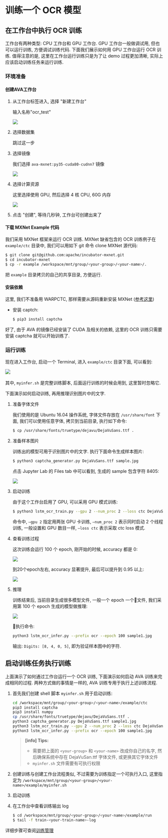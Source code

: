 # 训练一个 OCR 模型

## 在工作台中执行 OCR 训练

工作台有两种类型: CPU 工作台和 GPU 工作台. GPU 工作台一般做调试用, 但也可以运行训练, 方便调试训练代码. 下面我们展示如何用 GPU 工作台运行 OCR 训练. 值得注意的是, 这里在工作台运行训练只是为了让 demo 过程更加清晰, 实际上应该启动训练任务来运行训练.

### 环境准备

#### 创建AVA工作台

1. 从工作台标签进入, 选择 "新建工作台"

    输入名称"ocr_test"

    ![](/images/ch-07/create_workspace.png)

2. 选择数据集

    跳过这一步

3. 选择镜像

    我们选择 `ava-mxnet:py35-cuda80-cudnn7` 镜像

    ![](/images/ch-07/ava_image.png)

4. 选择计算资源

    这里选择使用 GPU, 然后选择 4 核 CPU, 60G 内存

    ![](/images/ch-07/ava_resource.png)

5. 点击 "创建", 等待几秒钟, 工作台可创建出来了

#### 下载 MXNet Example 代码

我们采用 MXNet 框架来运行 OCR 训练. MXNet 缺省包含的 OCR 训练例子在 `example/ctc` 目录中, 我们可以用如下 git 命令 clone MXNet 源代码: 

```bash
$ git clone git@github.com:apache/incubator-mxnet.git
$ cd incubator-mxnet
$ cp -r example /workspace/mnt/group/<your-group>/<your-name>/.
```

把 `example` 目录拷贝的自己的共享目录, 方便运行.

#### 安装依赖

这里, 我们不准备用 WARPCTC, 那样需要从源码重新安装 MXNet ([参考这里](https://github.com/apache/incubator-mxnet/tree/master/example/ctc))

- 安装 captch:  
    ```bash
    $ pip3 install captcha
    ```

好了, 由于 AVA 的镜像已经安装了 CUDA 及相关的依赖, 这里的 OCR 训练只需要安装 captcha 就可以开始训练了. 

### 运行训练

现在进入工作台, 启动一个 Terminal, 进入 `example/ctc` 目录下面, 可以看到:

​![](/images/ch-07/ls.png)

其中, `myinfer.sh` 是完整训练脚本, 后面运行训练的时候会用到, 这里暂时忽略它. 

下面演示如何启动训练, 再用推理识别图片中的文字. 

1. 准备字体文件

    我们使用的是 Ubuntu 16.04 操作系统, 字体文件存放在 `/usr/share/font` 下面, 我们可以使用任意字体, 拷贝到当前目录, 执行如下命令: 

    ```bash
    $ cp /usr/share/fonts/truetype/dejavu/DejaVuSans.ttf .
    ```

2. 准备样本图片

    训练出的模型可用于识别图片中的文字. 执行下面命令生成样本图片: 

    ```bash
    $ python3 captcha_generator.py DejaVuSans.ttf sample.jpg
    ```

    点击 Jupyter Lab 的 Files tab 中可以看到, 生成的 sample 包含字符 8405: 

    ![](/images/ch-07/sample.png)

3. 启动训练

    由于这个工作台启用了 GPU, 可以采用 GPU 模式训练: 

    ```bash
    $ python3 lstm_ocr_train.py --gpu 2 --num_proc 2 --loss ctc DejaVuSans.ttf
    ```

    命令中, `—gpu 2` 指定用两张 GPU 卡训练, `—num_proc 2` 表示同时启动 2 个线程训练, 一般设置和 GPU 数目一样, `—loss ctc` 表示采取 ctc loss 模式. 

4. 查看训练过程

    这次训练会运行 100 个 epoch, 刚开始的时候, accuracy 都是 0: 

    ![](/images/ch-07/train_start.png)

    到20个epoch左右, accuracy 显著提升, 最后可以提升到 0.95 以上: 

    ![](/images/ch-07/train_end.png)

5. 推理

    训练结束后, 当前目录生成很多模型文件, 一般一个 epoch 一个文件, 我们采用第 100 个 epoch 生成的模型做推理:

    ![](/images/ch-07/output.png)

    执行命令: 
    ```bash
    python3 lstm_ocr_infer.py --prefix ocr --epoch 100 sample1.jpg
    ```

    输出: `Digits: [8, 4, 0, 5]`, 即为验证样本图中的字符.


## 启动训练任务执行训练

上面演示了如何通过工作台运行一个 OCR 训练, 下面演示如何启动 AVA 训练来完成相同的过程. 两种方式做的事情是一样的, AVA 训练专用于执行上述训练流程. 

1. 首先我们创建 shell 脚本 `myinfer.sh` 用于启动训练:

    ```bash
    cd /workspace/mnt/group/<your-group>/<your-name>/example/ctc
    pip3 install captcha
    pip3 install numpy
    cp /usr/share/fonts/truetype/dejavu/DejaVuSans.ttf .
    python3 captcha_generator.py DejaVuSans.ttf sample1.jpg
    python3 lstm_ocr_train.py --gpu 2 --num_proc 2 --loss ctc DejaVuSans.ttf
    python3 lstm_ocr_infer.py --prefix ocr --epoch 100 sample1.jpg
    ```

    > **[info] Tips:**
    >
    > - 需要把上面的 `<your-group>` 和 `<your-name>` 改成你自己的名字, 然后确保系统中存在 DejaVuSan.ttf 字体文件, 或更换其它字体文件
    > - `myinfer.sh` 文件需要有可执行权限

2. 创建训练与创建工作台流程类似, 不过需要为训练指定一个可执行入口, 这里指定为 `/workspace/mnt/group/<your-group>/<your-name>/example/myinfer.sh`

3. 启动训练

4. 在工作台中查看训练输出 log

    ```bash
    $ cd /workspace/mnt/group/<your-group>/<your-name>/example/run
    $ tail -f train-<your-train-name>-log
    ```

详细步骤可查阅[训练管理](/05-tasks/5.3-training.md)



